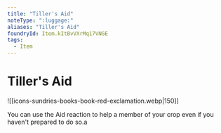 ```yaml
---
title: "Tiller's Aid"
noteType: ":luggage:"
aliases: "Tiller's Aid"
foundryId: Item.kItBvVXrMq17VNGE
tags:
  - Item
---
```


# Tiller's Aid
![[icons-sundries-books-book-red-exclamation.webp|150]]

You can use the Aid reaction to help a member of your crop even if you haven't prepared to do so.a
